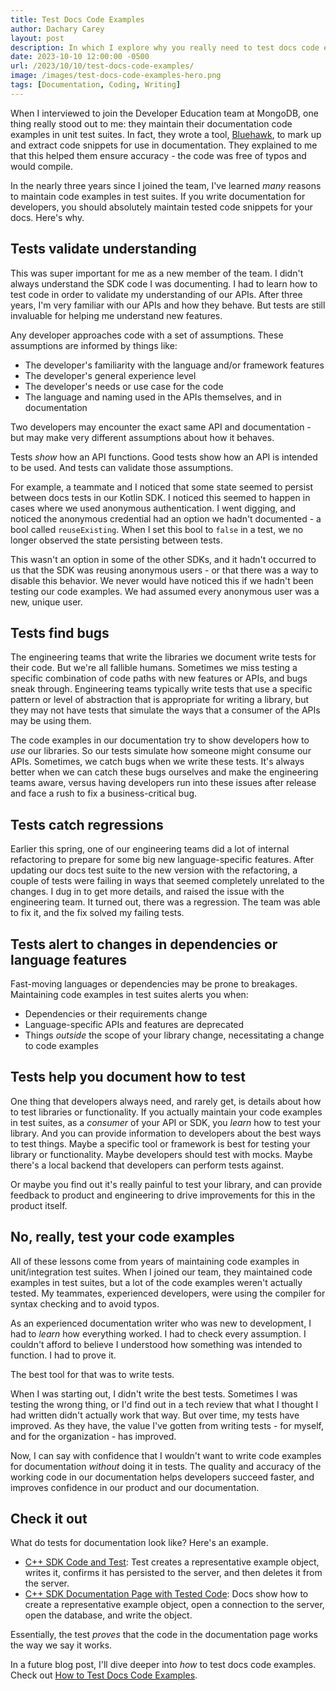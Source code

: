 ```yaml
---
title: Test Docs Code Examples
author: Dachary Carey
layout: post
description: In which I explore why you really need to test docs code examples.
date: 2023-10-10 12:00:00 -0500
url: /2023/10/10/test-docs-code-examples/
image: /images/test-docs-code-examples-hero.png
tags: [Documentation, Coding, Writing]
---
```


When I interviewed to join the Developer Education team at MongoDB, one thing really stood out to me: they maintain their documentation code examples in unit test suites. In fact, they wrote a tool, [Bluehawk](https://github.com/mongodb-university/Bluehawk), to mark up and extract code snippets for use in documentation. They explained to me that this helped them ensure accuracy - the code was free of typos and would compile.

In the nearly three years since I joined the team, I've learned *many* reasons to maintain code examples in test suites. If you write documentation for developers, you should absolutely maintain tested code snippets for your docs. Here's why.

## Tests validate understanding

This was super important for me as a new member of the team. I didn't always understand the SDK code I was documenting. I had to learn how to test code in order to validate my understanding of our APIs. After three years, I'm very familiar with our APIs and how they behave. But tests are still invaluable for helping me understand new features.

Any developer approaches code with a set of assumptions. These assumptions are informed by things like:

- The developer's familiarity with the language and/or framework features
- The developer's general experience level
- The developer's needs or use case for the code
- The language and naming used in the APIs themselves, and in documentation

Two developers may encounter the exact same API and documentation - but may make very different assumptions about how it behaves.

Tests *show* how an API functions. Good tests show how an API is intended to be used. And tests can validate those assumptions.

For example, a teammate and I noticed that some state seemed to persist between docs tests in our Kotlin SDK. I noticed this seemed to happen in cases where we used anonymous authentication. I went digging, and noticed the anonymous credential had an option we hadn't documented - a bool called `reuseExisting`. When I set this bool to `false` in a test, we no longer observed the state persisting between tests. 

This wasn't an option in some of the other SDKs, and it hadn't occurred to us that the SDK was reusing anonymous users - or that there was a way to disable this behavior. We never would have noticed this if we hadn't been testing our code examples. We had assumed every anonymous user was a new, unique user.

## Tests find bugs

The engineering teams that write the libraries we document write tests for their code. But we're all fallible humans. Sometimes we miss testing a specific combination of code paths with new features or APIs, and bugs sneak through. Engineering teams typically write tests that use a specific pattern or level of abstraction that is appropriate for writing a library, but they may not have tests that simulate the ways that a consumer of the APIs may be using them.

The code examples in our documentation try to show developers how to *use* our libraries. So our tests simulate how someone might consume our APIs. Sometimes, we catch bugs when we write these tests. It's always better when we can catch these bugs ourselves and make the engineering teams aware, versus having developers run into these issues after release and face a rush to fix a business-critical bug.

## Tests catch regressions

Earlier this spring, one of our engineering teams did a lot of internal refactoring to prepare for some big new language-specific features. After updating our docs test suite to the new version with the refactoring, a couple of tests were failing in ways that seemed completely unrelated to the changes. I dug in to get more details, and raised the issue with the engineering team. It turned out, there was a regression. The team was able to fix it, and the fix solved my failing tests.

## Tests alert to changes in dependencies or language features

Fast-moving languages or dependencies may be prone to breakages. Maintaining code examples in test suites alerts you when:

- Dependencies or their requirements change
- Language-specific APIs and features are deprecated
- Things *outside* the scope of your library change, necessitating a change to code examples

## Tests help you document how to test

One thing that developers always need, and rarely get, is details about how to test libraries or functionality. If you actually maintain your code examples in test suites, as a *consumer* of your API or SDK, you *learn* how to test your library. And you can provide information to developers about the best ways to test things. Maybe a specific tool or framework is best for testing your library or functionality. Maybe developers should test with mocks. Maybe there's a local backend that developers can perform tests against. 

Or maybe you find out it's really painful to test your library, and can provide feedback to product and engineering to drive improvements for this in the product itself.

## No, really, test your code examples

All of these lessons come from years of maintaining code examples in unit/integration test suites. When I joined our team, they maintained code examples in test suites, but a lot of the code examples weren't actually tested. My teammates, experienced developers, were using the compiler for syntax checking and to avoid typos.

As an experienced documentation writer who was new to development, I had to *learn* how everything worked. I had to check every assumption. I couldn't afford to believe I understood how something was intended to function. I had to prove it. 

The best tool for that was to write tests. 

When I was starting out, I didn't write the best tests. Sometimes I was testing the wrong thing, or I'd find out in a tech review that what I thought I had written didn't actually work that way. But over time, my tests have improved. As they have, the value I've gotten from writing tests - for myself, and for the organization - has improved.

Now, I can say with confidence that I wouldn't want to write code examples for documentation *without* doing it in tests. The quality and accuracy of the working code in our documentation helps developers succeed faster, and improves confidence in our product and our documentation.

## Check it out

What do tests for documentation look like? Here's an example.

- [C++ SDK Code and Test](https://github.com/mongodb/docs-realm/blob/master/examples/cpp/beta/asymmetric/asymmetric-sync.cpp): Test creates a representative example object, writes it, confirms it has persisted to the server, and then deletes it from the server.
- [C++ SDK Documentation Page with Tested Code](https://www.mongodb.com/docs/realm/sdk/cpp/sync/stream-data-to-atlas/): Docs show how to create a representative example object, open a connection to the server, open the database, and write the object.

Essentially, the test *proves* that the code in the documentation page works the way we say it works.

In a future blog post, I'll dive deeper into *how* to test docs code examples. Check out [How to Test Docs Code Examples](https://dacharycarey.com/2024/01/12/how-to-test-docs-code-examples/).
